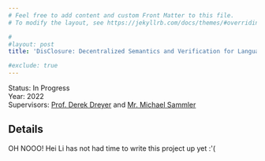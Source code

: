 ```yaml
---
# Feel free to add content and custom Front Matter to this file.
# To modify the layout, see https://jekyllrb.com/docs/themes/#overriding-theme-defaults

#
#layout: post
title: 'DisClosure: Decentralized Semantics and Verification for Languages with Closures'

#exclude: true
---
```

Status: In Progress  
Year: 2022  
Supervisors: [Prof. Derek Dreyer](https://people.mpi-sws.org/~dreyer/) and [Mr. Michael Sammler](https://people.mpi-sws.org/~msammler/)

## Details
OH NOOO! Hei Li has not had time to write this project up yet :'(